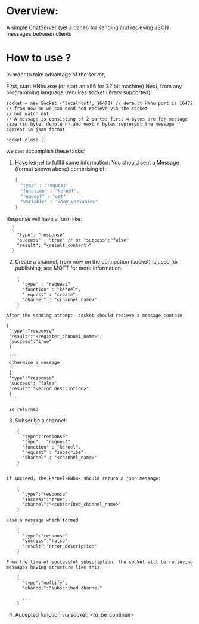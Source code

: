 # Overview:
A simple ChatServer (yet a panel) for sending and recieving JSON messages between clients

# How to use ?

In order to take advantage of the server, 

First, start HNhu.exe (or start an x86 for 32 bit machine)
Next, from any programming language (requires socket library supported):
```
socket = new Socket ('localhost', 16472) // default HNhu port is 16472
// from now on we can send and recieve via the socket 
// but watch out
// A message is consisting of 2 parts: first 4 bytes are for message size (in byte, denote n) and next n bytes represent the message content in json format

socket.close ()
```
we can accomplish these tasks:
1. Have kernel to fullfil some information:
  You should sent a Message (format shown above) comprising of:
    ```c#
    {
      "type" : "request"
      "function" : "kernel",
      "request" : "get"
      "variable" : "<any_variable>"
    }
    
    ```
    
  Response will have a form like:
  ```
    {
      "type": "response"
      "success" : "true" // or "success":"false"
      "result": "<result_content>"
    }
  ```
    
2. Create a channel, from now on the connection (socket) is used for publishing, see MQTT for more information:
```
    {
      "type" : "request"
      "function" : "kernel",
      "request" : "create"
      "channel" : "<channel_name>" 
    }
```
  
    After the sending attempt, socket should recieve a message contain 
    ```
    {
     "type":"response"
     "result":"<register_channel_name>", 
     "success":"true"
     }
     
     ```
     otherwise a message 
     ```
     {
     "type":"response"
     "success": "false"
     "result":"<error_description>"
     } 
     ```
     
     is returned
     
3. Subscribe a channel:
```
    {
      "type":"response"
      "type" : "request"
      "function" : "kernel",
      "request" : "subscribe"
      "channel" : "<channel_name>" 
    }
    
```
    
    if succeed, the kernel-HNhu- should return a json message: 
```
    {
      "type":"response"
      "success":"true",
      "channel":"<subscribed_channel_name>"
    }
```    
    else a message which formed
```   
    {
      "type":"response"
      "success":"false",
      "result":"error_description"
    }
```
    From the time of successful subscription, the socket will be recieving messages having structure like this:
```
    {
      "type":"noftify",
      "channel":"subscribed channel"
      
      ...      
    }
```
 4. Accepted function via socket:
  <to_be_continue>
